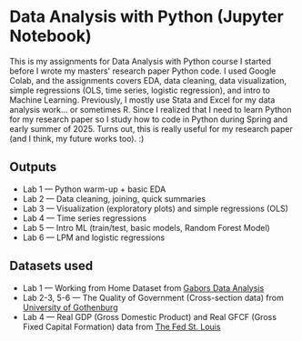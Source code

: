 # Data Analysis with Python (Jupyter Notebook)

This is my assignments for Data Analysis with Python course I started before I wrote my masters' research paper Python code. I used Google Colab, and the assignments covers EDA, data cleaning, data visualization, simple regressions (OLS, time series, logistic regression), and intro to Machine Learning. Previously, I mostly use Stata and Excel for my data analysis work... or sometimes R. Since I realized that I need to learn Python for my research paper so I study how to code in Python during Spring and early summer of 2025. Turns out, this is really useful for my research paper (and I think, my future works too). :)

## Outputs
* Lab 1 — Python warm-up + basic EDA
* Lab 2 — Data cleaning, joining, quick summaries
* Lab 3 — Visualization (exploratory plots) and simple regressions (OLS)
* Lab 4 — Time series regressions
* Lab 5 — Intro ML (train/test, basic models, Random Forest Model)
* Lab 6 — LPM and logistic regressions

## Datasets used
* Lab 1 — Working from Home Dataset from [Gabors Data Analysis](https://gabors-data-analysis.com/datasets/#working-from-home)
* Lab 2-3, 5-6 — The Quality of Government (Cross-section data) from [University of Gothenburg](https://www.gu.se/en/quality-government/qog-data/data-downloads/basic-dataset)
* Lab 4 — Real GDP (Gross Domestic Product) and Real GFCF (Gross Fixed Capital Formation) data from [The Fed St. Louis](https://fred.stlouisfed.org/)


